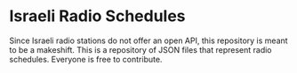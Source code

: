 # Israeli Radio Schedules
Since Israeli radio stations do not offer an open API, this repository is meant to be a makeshift. This is a repository of JSON files that represent radio schedules. Everyone is free to contribute.
